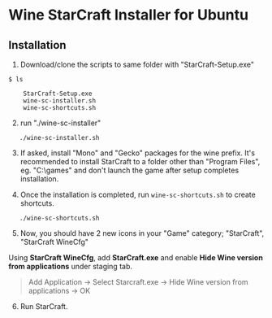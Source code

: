 Wine StarCraft Installer for Ubuntu
=======================
## Installation
1. Download/clone the scripts to same folder with "StarCraft-Setup.exe" 

```
$ ls
	
	StarCraft-Setup.exe
	wine-sc-installer.sh
	wine-sc-shortcuts.sh

```
2. run "./wine-sc-installer"

`	./wine-sc-installer.sh`

3. If asked, install "Mono" and "Gecko" packages for the wine prefix. It's recommended to install StarCraft to a folder other than "Program Files", eg. "C:\games" and don't launch the game after setup completes installation. 

4. Once the installation is completed, run `wine-sc-shortcuts.sh` to create shortcuts.

`	./wine-sc-shortcuts.sh`

5.  Now, you should have 2 new icons in your "Game" category; "StarCraft", "StarCraft WineCfg"

Using **StarCraft WineCfg**,  add **StarCraft.exe** and enable **Hide Wine version from applications** under staging tab. 
   
> Add Application -> Select Starcraft.exe -> Hide Wine version from applications -> OK
    
6. Run StarCraft.